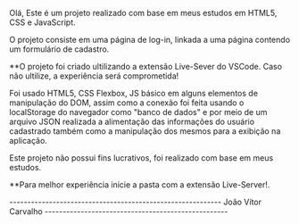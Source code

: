 Olá,
Este é um projeto realizado com base em meus estudos em HTML5, CSS e JavaScript. 

O projeto consiste em uma página de log-in, linkada a uma página contendo um formulário de cadastro.

**O projeto foi criado ultilizando a extensão Live-Sever do VSCode. Caso não ultilize, a experiência será comprometida!

Foi usado HTML5, CSS Flexbox, JS básico em alguns elementos de manipulação do DOM, assim como a conexão foi feita usando o localStorage
 do navegador como "banco de dados" e por meio de um arquivo JSON realizada a alimentação das informações do usuário cadastrado também 
 como a manipulação dos mesmos para a exibição na aplicação.

 Este projeto não possui fins lucrativos, foi realizado com base em meus estudos.

 **Para melhor experiência inicie a pasta com a extensão Live-Server!.

 ----------------------------------------------------------- João Vítor Carvalho ---------------------------------------------------

